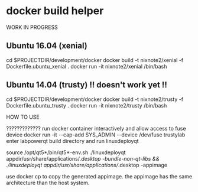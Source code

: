 # docker build helper
WORK IN PROGRESS

## Ubuntu 16.04 (xenial)
cd $PROJECTDIR/development/docker
docker build -t nixnote2/xenial -f Dockerfile.ubuntu_xenial .
docker run -it nixnote2/xenial /bin/bash

## Ubuntu 14.04 (trusty) !! doesn't work yet !!
cd $PROJECTDIR/development/docker
docker build -t nixnote2/trusty -f Dockerfile.ubuntu_trusty .
docker run -it nixnote2/trusty /bin/bash



HOW TO USE

?????????????
run docker container interactively and allow access to fuse device
docker run -it --cap-add SYS_ADMIN --device /dev/fuse trustylab
enter labpowerqt build directory and run linuxdeployqt


source /opt/qt5*/bin/qt5*-env.sh
./linuxdeployqt appdir/usr/share/applications/*.desktop -bundle-non-qt-libs && \
./linuxdeployqt appdir/usr/share/applications/*.desktop -appimage

use docker cp to copy the generated appimage. the appimage has the same
architecture than the host system.

